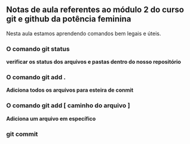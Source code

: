 ## Notas de aula referentes ao módulo 2 do curso git e github da potência feminina

Nesta aula estamos aprendendo comandos bem legais e úteis.


### O comando git status
 **verificar os status dos arquivos e pastas dentro do nosso repositório**


### O comando git add .
**Adiciona todos os arquivos para esteira de conmit**

### O comando git add [ caminho do arquivo ]
**Adiciona um arquivo em específico**


### git commit




